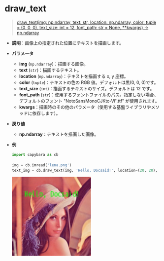 # draw_text

> [draw_text(img: np.ndarray, text: str, location: np.ndarray, color: tuple = (0, 0, 0), text_size: int = 12, font_path: str = None, \*\*kwargs) -> np.ndarray](https://github.com/DocsaidLab/Capybara/blob/975d62fba4f76db59e715c220f7a2af5ad8d050e/capybara/vision/visualization/draw.py#L197)

- **説明**：画像上の指定された位置にテキストを描画します。

- **パラメータ**

  - **img** (`np.ndarray`)：描画する画像。
  - **text** (`str`)：描画するテキスト。
  - **location** (`np.ndarray`)：テキストを描画する x, y 座標。
  - **color** (`tuple`)：テキストの色の RGB 値。デフォルトは黒(0, 0, 0)です。
  - **text_size** (`int`)：描画するテキストのサイズ。デフォルトは 12 です。
  - **font_path** (`str`)：使用するフォントファイルのパス。指定しない場合、デフォルトのフォント "NotoSansMonoCJKtc-VF.ttf" が使用されます。
  - **kwargs**：描画時のその他のパラメータ（使用する基盤ライブラリやメソッドに依存します）。

- **戻り値**

  - **np.ndarray**：テキストを描画した画像。

- **例**

  ```python
  import capybara as cb

  img = cb.imread('lena.png')
  text_img = cb.draw_text(img, 'Hello, Docsaid!', location=(20, 20), color=(0, 255, 0), text_size=12)
  ```

  ![draw_text](./resource/test_draw_text.jpg)
